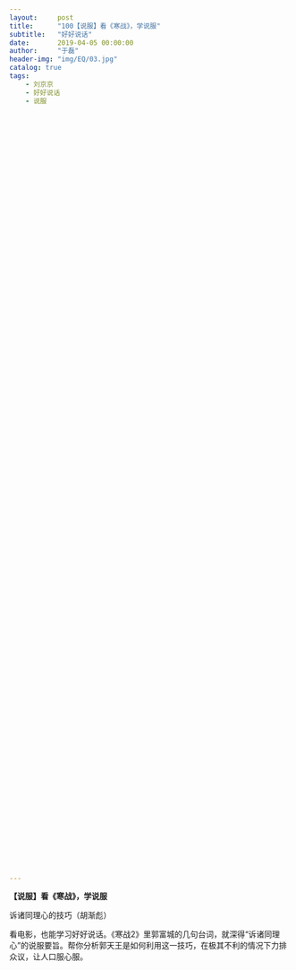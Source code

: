 ```yaml
---
layout:     post
title:      "100【说服】看《寒战》，学说服"
subtitle:   "好好说话"
date:       2019-04-05 00:00:00
author:     "于磊"
header-img: "img/EQ/03.jpg"
catalog: true
tags:
    - 刘京京
    - 好好说话
    - 说服


































































































---
```


**【说服】看《寒战》，学说服**

诉诸同理心的技巧（胡渐彪）

 

看电影，也能学习好好说话。《寒战2》里郭富城的几句台词，就深得“诉诸同理心”的说服要旨。帮你分析郭天王是如何利用这一技巧，在极其不利的情况下力排众议，让人口服心服。